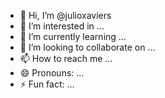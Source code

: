 - 👋 Hi, I’m @julioxaviers
- 👀 I’m interested in ...
- 🌱 I’m currently learning ...
- 💞️ I’m looking to collaborate on ...
- 📫 How to reach me ...
- 😄 Pronouns: ...
- ⚡ Fun fact: ...

<!---
julioxaviers/julioxaviers is a ✨ special ✨ repository because its `README.md` (this file) appears on your GitHub profile.
You can click the Preview link to take a look at your changes.
--->
